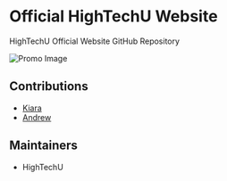 # Official HighTechU Website

HighTechU Official Website GitHub Repository

![Promo Image](img/promo.png)

## Contributions

* [Kiara](https://github.com/kiaralee)
* [Andrew](https://github.com/theportablegeek)

## Maintainers

* HighTechU
